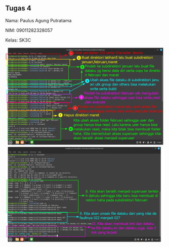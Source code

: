 ## Tugas 4

Nama: Paulus Agung Putratama

NIM: 09011282328057

Kelas: SK3C

  <div>
  <img src="./Tugas4PNG/1.png"/>
  <div>
  <div>
  <img src="./Tugas4PNG/2.png"/>
  <div>
